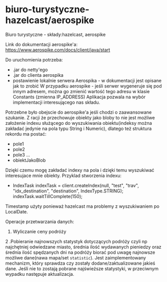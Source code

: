 # biuro-turystyczne-hazelcast/aerospike
Biuro turystyczne - składy:hazelcast, aerospike

Link do dokumentacji aerospike'a: https://www.aerospike.com/docs/client/java/start

Do uruchomienia potrzeba:
- .jar do netty'ego
- .jar do clienta aerospika
- postawienie lokalnie serwera Aerospika - w dokumentacji jest opisane jak to zrobić
W przypadku aerospike - jeśli serwer wygeneruje się pod innym adresem, można go zmienić wartość tego adresu w klasie Constants (zmienna IP_ADDRESS)
Aplikacja pozwala na wybór implementacji interesującego nas składu.

Potrzebne było obejscie do aerospike'a jeśli chodzi o zaawansowane szukanie.
Z racji że przechowuje obiekty jako bloby to nie jest możliwe założenie indexu
służącego do wyszukiwania obiektu(indeksy można zakładać jedynie na pola typu String i Numeric), dlatego też struktura rekordu ma postać:
- pole1
- pole2
- pole3
...
- obiektJakoBlob

Dzięki czemu mogę zakładać indexy na pola i dzięki temu wyszukiwać interesujace mnie obiekty. Przyklad stworzenia
indexu:
- IndexTask indexTask = client.createIndex(null, "test", "trav", "idx_destination", "destination", IndexType.STRING);
indexTask.waitTillComplete(150);

Timestamp użyty ponieważ hazelcast ma problemy z wyszukiwaniem po LocalDate.


Operacje przetwarzania danych:
1. Wyliczanie ceny podróży

2 .Pobieranie najnowszych statystyk dotyczących podróży czyli np najchętniej odwiedzane miasto, średnia ilość wydawanych pieniedzy
oraz średnia ilość spędzanych dni na podróży biorać pod uwagę najnowsze możliwe dane(nawa mapa/set `statistic`). 
Jest zaimplementowany mechanizm, który sprawdza czy zostały dodane/zaktualizowane jakieś dane. Jeśli nie to zostają pobrane najświeższe statystyki,
w przeciwnym wypadku następuje aktualizacja.


